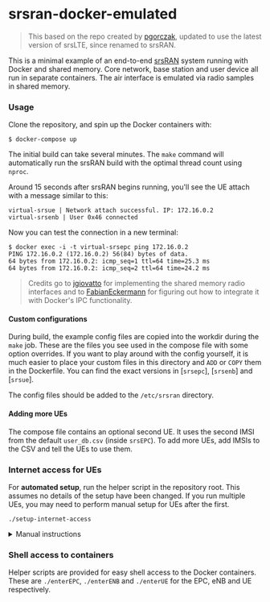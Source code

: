 # srsran-docker-emulated

> This based on the repo created by [pgorczak](https://github.com/pgorczak),
> updated to use the latest version of srsLTE, since renamed to srsRAN.

This is a minimal example of an end-to-end [srsRAN] system running with Docker
and shared memory. Core network, base station and user device all run in
separate containers. The air interface is emulated via radio samples in shared
memory.

### Usage

Clone the repository, and spin up the Docker containers with:

    $ docker-compose up

The initial build can take several minutes. The `make` command will automatically
run the srsRAN build with the optimal thread count using `nproc`.

Around 15 seconds after srsRAN begins running, you'll see the UE attach with a
message similar to this:

    virtual-srsue | Network attach successful. IP: 172.16.0.2
    virtual-srsenb | User 0x46 connected

Now you can test the connection in a new terminal:

    $ docker exec -i -t virtual-srsepc ping 172.16.0.2
    PING 172.16.0.2 (172.16.0.2) 56(84) bytes of data.
    64 bytes from 172.16.0.2: icmp_seq=1 ttl=64 time=25.3 ms
    64 bytes from 172.16.0.2: icmp_seq=2 ttl=64 time=24.2 ms

> Credits go to [jgiovatto] for implementing the shared memory radio interfaces
> and to [FabianEckermann] for figuring out how to integrate it with Docker's IPC
> functionality.

[srsRAN]: https://github.com/srsLTE/srsRAN
[jgiovatto]: https://github.com/jgiovatto
[FabianEckermann]: https://github.com/FabianEckermann

#### Custom configurations

During build, the example config files are copied into the workdir during the
`make` job. These are the files you see used in the compose file with some
option overrides. If you want to play around with the config yourself, it is
much easier to place your custom files in this directory and `ADD` or `COPY`
them in the Dockerfile. You can find the exact versions in [`srsepc`], [`srsenb`]
and [`srsue`].

The config files should be added to the `/etc/srsran` directory.

[srsepc]: https://github.com/davwheat/srsRAN/tree/faux_rf/srsepc
[srsenb]: https://github.com/davwheat/srsRAN/tree/faux_rf/srsenb
[srsue]: https://github.com/davwheat/srsRAN/tree/faux_rf/srsue

#### Adding more UEs

The compose file contains an optional second UE. It uses the second IMSI from
the default `user_db.csv` (inside `srsEPC`). To add more UEs, add IMSIs to
the CSV and tell the UEs to use them.

### Internet access for UEs

For **automated setup**, run the helper script in the repository root.
This assumes no details of the setup have been changed. If you run multiple
UEs, you may need to perform manual setup for UEs after the first.

```
./setup-internet-access
```

<details>
<summary>Manual instructions</summary>

By default, containers are attached to a Docker network with a default
route. This means everyone has internet access through the virtualized Docker
network. It takes two extra steps to make UEs access the internet through the
EPC instead. First configure network address translation at the EPC

    docker exec virtual-srsepc iptables -t nat -A POSTROUTING -s 172.16.0.0/24 -o eth0 -j MASQUERADE

This will masquerade all forwarded traffic from UEs (matched by source IP
address) leaving the EPC's eth0 (Docker) interface.

Second, tell the UE to route traffic via the EPC by default

    docker exec virtual-srsue ip route replace default via 172.16.0.1

Now you have network access through the EPC

    docker exec virtual-srsue ping google.com

You can verify that this ping is using the LTE connection by checking whether
it has about 20 ms added latency due to uplink scheduling or by waiting until
the UE enters "RRC IDLE" state, in which your ping command will trigger a
random access and connection setup. The UE enters that state after one minute
of not having sent or received any data through the LTE connection, so make
sure no pings are running.
</details>

### Shell access to containers

Helper scripts are provided for easy shell access to the Docker containers.
These are `./enterEPC`, `./enterENB` and `./enterUE` for the EPC, eNB and UE
respectively.
